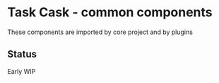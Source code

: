 # Task Cask - common components

These components are imported by core project and by plugins

## Status

Early WIP
